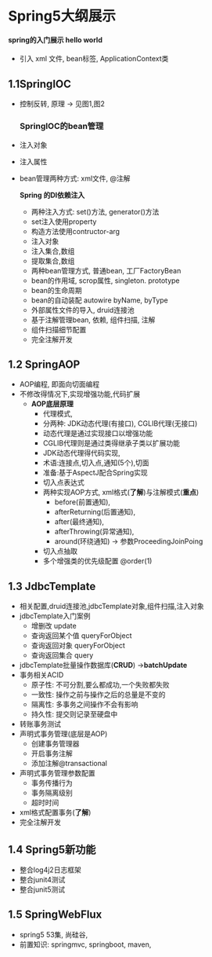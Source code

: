 # Spring5大纲展示



#### 		spring的入门展示 hello world

*  引入 xml 文件, bean标签, ApplicationContext类

  

## 1.1SpringIOC

* 控制反转, 原理 -> 见图1,图2

  ### 	 SpringIOC的bean管理

* 注入对象

* 注入属性

* bean管理两种方式: xml文件, @注解

  

  **Spring 的DI依赖注入**

  * 两种注入方式: set()方法, generator()方法
  * set注入使用property
  * 构造方法使用contructor-arg
  * 注入对象
  * 注入集合,数组
  * 提取集合,数组
  * 两种bean管理方式, 普通bean, 工厂FactoryBean
  * bean的作用域, scrop属性, singleton. prototype
  * bean的生命周期
  * bean的自动装配 autowire   byName, byType
  * 外部属性文件的导入, druid连接池
  * 基于注解管理bean, 依赖, 组件扫描, 注解
  * 组件扫描细节配置
  * 完全注解开发

## 1.2 SpringAOP

* AOP编程, 即面向切面编程
* 不修改得情况下,实现增强功能,代码扩展
  * **AOP底层原理**
    * 代理模式, 
    * 分两种: JDK动态代理(有接口),  CGLIB代理(无接口)
    * 动态代理是通过实现接口以增强功能
    * CGLIB代理则是通过类得继承子类以扩展功能
    * JDK动态代理得代码实现,
    * 术语:连接点,切入点,通知(5个),切面
    * 准备:基于AspectJ配合Spring实现
    * 切入点表达式
    * 两种实现AOP方式, xml格式(**了解**)与注解模式(**重点**)
      *  before(前置通知),
      * afterReturning(后置通知),
      * after(最终通知),
      * afterThrowing(异常通知),
      * around(环绕通知) -> 参数ProceedingJoinPoing
    * 切入点抽取
    * 多个增强类的优先级配置 @order(1)

## 1.3 JdbcTemplate

* 相关配置,druid连接池,jdbcTemplate对象,组件扫描,注入对象
* jdbcTemplate入门案例
  * 增删改                               update
  * 查询返回某个值                queryForObject
  * 查询返回对象                    queryForObject
  * 查询返回集合                     query
* jdbcTemplate批量操作数据库(**CRUD**)                 ->**batchUpdate**
* 事务相关ACID
  * 原子性: 不可分割,要么都成功,一个失败都失败
  * 一致性: 操作之前与操作之后的总量是不变的
  * 隔离性: 多事务之间操作不会有影响
  * 持久性: 提交则记录至硬盘中
* 转账事务测试
* 声明式事务管理(底层是AOP)
  * 创建事务管理器<bean/>
  * 开启事务注解
  * 添加注解@transactional
* 声明式事务管理参数配置
  * 事务传播行为
  * 事务隔离级别
  * 超时时间
* xml格式配置事务(**了解**)
* 完全注解开发

## 1.4 Spring5新功能

* 整合log4j2日志框架
* 整合junit4测试
* 整合junit5测试

## 1.5 SpringWebFlux

* spring5 53集, 尚硅谷, 
* 前置知识: springmvc, springboot, maven, 

​	

